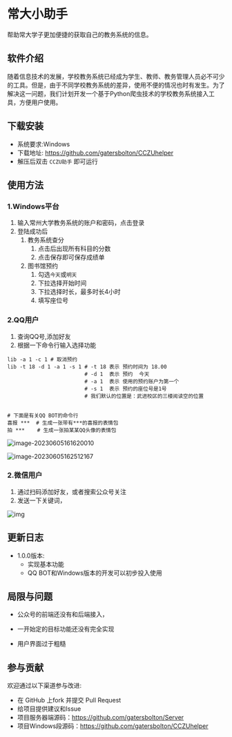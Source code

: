 # 常大小助手

帮助常大学子更加便捷的获取自己的教务系统的信息。

## 软件介绍

随着信息技术的发展，学校教务系统已经成为学生、教师、教务管理人员必不可少的工具。但是，由于不同学校教务系统的差异，使用不便的情况也时有发生。为了解决这一问题，我们计划开发一个基于Python爬虫技术的学校教务系统接入工具，方便用户使用。

## 下载安装

- 系统要求:Windows
- 下载地址:  https://github.com/gatersbolton/CCZUhelper
- 解压后双击 `CCZU助手` 即可运行

## 使用方法

### 	1.**Windows平台**

1. 输入常州大学教务系统的账户和密码，点击登录
2. 登陆成功后
   1. 教务系统查分
      1. 点击后出现所有科目的分数
      2. 点击保存即可保存成绩单
   2. 图书馆预约
      1. 勾选`今天`或`明天`
      2. 下拉选择开始时间
      3. 下拉选择时长，最多时长4小时
      4. 填写座位号

### 	2.QQ用户

1. 查询QQ号,添加好友
2. 根据一下命令行输入选择功能

```
lib -a 1 -c 1 # 取消预约
lib -t 18 -d 1 -a 1 -s 1 # -t 18 表示 预约时间为 18.00
						 # -d 1  表示	预约	今天
						 # -a 1  表示 使用的预约账户为第一个
						 # -s 1  表示 预约的座位号是1号
						 # 我们默认的位置是：武进校区的三楼阅读空的位置
						 
						 
# 下面是有关QQ BOT的命令行
喜报 ***  # 生成一张带有***的喜报的表情包
拍 ***    # 生成一张拍某某QQ头像的表情包
```

![image-20230605161620010](C:\Users\fred\AppData\Roaming\Typora\typora-user-images\image-20230605161620010.png)

![image-20230605162512167](C:\Users\fred\AppData\Roaming\Typora\typora-user-images\image-20230605162512167.png)

### 	2.微信用户

1. 通过扫码添加好友，或者搜索公众号关注
2. 发送一下关键词，



![img](file:///C:/Users/fred/AppData/Local/Temp/msohtmlclip1/01/clip_image002.jpg)



## 更新日志

- 1.0.0版本:
  - 实现基本功能
  - QQ BOT和Windows版本的开发可以初步投入使用

## 局限与问题

- 公众号的前端还没有和后端接入，

- 一开始定的目标功能还没有完全实现

- 用户界面过于粗糙

  

## 参与贡献

欢迎通过以下渠道参与改进:

- 在 GitHub 上fork 并提交 Pull Request
- 给项目提供建议和Issue
- 项目服务器端源码：https://github.com/gatersbolton/Server
- 项目Windows段源码：https://github.com/gatersbolton/CCZUhelper
